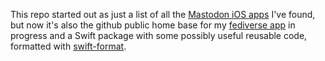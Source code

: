 This repo started out as just a list of all the [Mastodon iOS apps](iosapps.md) I've found, but now it's also the github public home base for my [fediverse app](https://fedicat.com/) in progress and a Swift package with some possibly useful reusable code, formatted with [swift-format](https://github.com/apple/swift-format).
